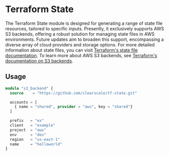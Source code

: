 # Terraform State

The Terraform State module is designed for generating a range of state file resources, tailored to specific inputs. Presently, it exclusively supports AWS S3 backends, offering a robust solution for managing state files in AWS environments. Future updates aim to broaden this support, encompassing a diverse array of cloud providers and storage options. For more detailed information about state files, you can visit [Terraform's state file documentation](https://developer.hashicorp.com/terraform/language/state). To learn more about AWS S3 backends, see [Terraform's documentation on S3 backends](https://developer.hashicorp.com/terraform/language/settings/backends/s3).

## Usage

```terraform
module "s3_backend" {
  source    = "https://github.com/clearscale/tf-state.git"

  accounts = [
    { name = "shared", provider = "aws", key = "shared"}
  ]

  prefix   = "ex"
  client   = "example"
  project  = "aws"
  env      = "dev"
  region   = "us-east-1"
  name     = "helloworld"
}
```
